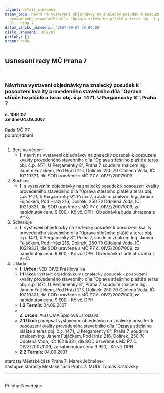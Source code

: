```yaml
---
layout: detail_usneseni
nazev_bodu: Návrh na vystavení objednávky na znalecký posudek k posouzení kvality
  provedeného stavebního díla "Oprava střešního pláště a teras obj. č.p. 1471, U Pergamenky
  8", Praha 7
datum_vzniku_usneseni: '2007-09-04 00:00:00'
cislo_usneseni: 1091/07
prilohy: []
organ: rada
---
```

<div id="ucUsn_pList" class="usn">
	<span><h2>Usnesení rady MČ Praha 7 </h2>
<br></span><div class="standBody">
<span><h3>Návrh na vystavení objednávky na znalecký posudek k posouzení kvality provedeného stavebního díla "Oprava střešního pláště a teras obj. č.p. 1471, U Pergamenky 8", Praha 7</h3></span><div class="center">
		<strong>č. 1091/07</strong><br>
	</div>
<div class="center">
		<strong>Ze dne 04.09.2007</strong><br><br>
	</div>Rada MČ P7<br> po projednání<br><br><ol>
<li>Bere na vědomí<ul><li>
<strong>1.</strong> návrh na vystavení objednávky na znalecký posudek k posouzení kvality provedeného stavebního díla "Oprava střešního pláště a teras obj. č.p. 1471, U Pergamenky 8", Praha 7, soudním znalcem Ing. Janem Fujáčkem, Pod Hrází 216, Dolínek, 250 70 Odolená Voda, IČ: 10219331, dle SOD uzavřené s MČ P7 č. OIVZ/2007/009. </li></ul>
</li>
<li>Souhlasí<ul><li>
<strong>1.</strong> s vystavením objednávky na znalecký posudek k posouzení kvality provedeného stavebního díla "Oprava střešního pláště a teras obj. č.p. 1471, U Pergamenky 8", Praha 7, soudním znalcem Ing. Janem Fujáčkem, Pod Hrází 216, Dolínek, 250 70 Odolená Voda, IČ: 10219331, dle SOD uzavřené s MČ P7 č. OIVZ/2007/009, za nabídnutou cenu 9 900,- Kč vč. DPH. Objednávka bude uhrazena z VHČ.</li></ul>
</li>
<li>Schvaluje<ul><li>
<strong>1.</strong> vystavení objednávky na znalecký posudek k posouzení kvality provedeného stavebního díla "Oprava střešního pláště a teras obj. č.p. 1471, U Pergamenky 8", Praha 7, soudním znalcem Ing. Janem Fujáčkem, Pod Hrází 216, Dolínek, 250 70 Odolená Voda, IČ: 10219331, dle SOD uzavřené s MČ P7 č. OIVZ/2007/009, za nabídnutou cenu 9 900,- Kč vč. DPH. Objednávka bude uhrazena z VHČ.    </li></ul>
</li>
<li>Ukládá<ul>
<li>
<strong>1. Určen: </strong>VED OIVZ Prášilová Iva</li>
<li>
<strong>1.1 Úkol: </strong>vystavit objednávku na znalecký posudek k posouzení kvality provedeného stavebního díla "Oprava střešního pláště a teras obj. č.p. 1471, U Pergamenky 8", Praha 7, soudním znalcem Ing. Janem Fujáčkem, Pod Hrází 216, Dolínek, 250 70 Odolená Voda, IČ: 10219331, dle SOD uzavřené s MČ P7 č. OIVZ/2007/009, za nabídnutou cenu 9 900,- Kč vč. DPH.     </li>
<li>
<strong>1.2 Termín: </strong>04.09.2007</li>
<li>
<strong><br>2. Určen: </strong>VED OMA Špiclová Jaroslava</li>
<li>
<strong>2.1 Úkol: </strong>podepsat vystavenou objednávku na znalecký posudek k posouzení kvality provedeného stavebního díla "Oprava střešního pláště a teras obj. č.p. 1471, U Pergamenky 8", Praha 7, soudním znalcem Ing. Janem Fujáčkem, Pod Hrází 216, Dolínek, 250 70 Odolená Voda, IČ: 10219331, dle SOD uzavřené s MČ P7 č. OIVZ/2007/009, za nabídnutou cenu 9 900,- Kč vč. DPH.     </li>
<li>
<strong>2.2 Termín: </strong>04.09.2007</li>
</ul>
</li>
</ol>starosta Městské části Praha 7: Marek Ječmének<br>zástupce starosty Městské části Praha 7: MUDr. Tomáš Kaštovský <hr>
<br>Přílohy: Neveřejné</div>
</div>